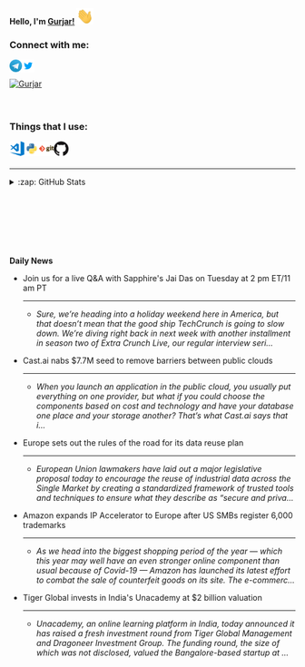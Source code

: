#### Hello, I'm [Gurjar!](https://GurjarKing.github.io) <img src="https://raw.githubusercontent.com/ABSphreak/ABSphreak/master/gifs/Hi.gif" width="30px"></h2>


### Connect with me:

[<img align="left" alt="Gurjar | Telegram" width="22px" src="https://raw.githubusercontent.com/github/explore/80688e429a7d4ef2fca1e82350fe8e3517d3494d/topics/telegram/telegram.png" />][Telegram]
[<img align="left" alt="Gurjar | Twitter" width="22px" src="https://raw.githubusercontent.com/github/explore/80688e429a7d4ef2fca1e82350fe8e3517d3494d/topics/twitter/twitter.png" />][Twitter]
<br >
<br >
<a href="https://github.com/GurjarKing"><img src="https://komarev.com/ghpvc/?username=GurjarKing" alt="Gurjar" /></a> <br />
<br />
<br />
<!-- <br >

![](https://visitor-badge.glitch.me/badge?page_id=GurjarKing)

<br /> -->

### Things that I use:

[<img align="left" alt="Visual Studio Code" width="26px" src="https://raw.githubusercontent.com/github/explore/80688e429a7d4ef2fca1e82350fe8e3517d3494d/topics/visual-studio-code/visual-studio-code.png" />][VSCode]
[<img align="left" alt="Python" width="26px" src="https://raw.githubusercontent.com/github/explore/80688e429a7d4ef2fca1e82350fe8e3517d3494d/topics/python/python.png" />][Python]
[<img align="left" alt="Git" width="26px" src="https://raw.githubusercontent.com/github/explore/80688e429a7d4ef2fca1e82350fe8e3517d3494d/topics/git/git.png" />][Git]
[<img align="left" alt="GitHub" width="26px" src="https://raw.githubusercontent.com/github/explore/78df643247d429f6cc873026c0622819ad797942/topics/github/github.png" />][Github]

<br />
<br />

---
<details>
  <summary>:zap: GitHub Stats</summary>

<img align="left" alt="Gurjar's Github Stats" src="https://github-readme-stats.vercel.app/api?username=GurjarKing&show_icons=true&hide_border=true&count_private=true&include_all_commit=true&theme=algolia" />

</details>

<!-- ### 🔔 My latest tweet
<a href="https://twitter.com/Gurjar_King43" target="_blank">
	<img src="https://github.com/GurjarKing/GurjarKing/raw/master/tweet.png" width="70%" align="center" alt="Click to view on Twitter" title="My latest tweet, as an image"/>
</a> -->
<br>

<pre>

</pre>

<!-- **Quote of the hour:**

{qoth}

~ {qoth_author}
<pre>

</pre> -->
<br>
<pre>


</pre>
<strong>Daily News</strong>
  
  - Join us for a live Q&A with Sapphire's Jai Das on Tuesday at 2 pm ET/11 am PT
     <hr/>
     
      - *Sure, we’re heading into a holiday weekend here in America, but that doesn’t mean that the good ship TechCrunch is going to slow down. We’re diving right back in next week with another installment in season two of Extra Crunch Live, our regular interview seri…*
     
  - Cast.ai nabs $7.7M seed to remove barriers between public clouds
      <hr/>
      
      - *When you launch an application in the public cloud, you usually put everything on one provider, but what if you could choose the components based on cost and technology and have your database one place and your storage another? That’s what Cast.ai says that i…*
      
  - Europe sets out the rules of the road for its data reuse plan
      <hr/>
      
      - *European Union lawmakers have laid out a major legislative proposal today to encourage the reuse of industrial data across the Single Market by creating a standardized framework of trusted tools and techniques to ensure what they describe as “secure and priva…*
      
  - Amazon expands IP Accelerator to Europe after US SMBs register 6,000 trademarks
      <hr/>
      
      - *As we head into the biggest shopping period of the year — which this year may well have an even stronger online component than usual because of Covid-19 — Amazon has launched its latest effort to combat the sale of counterfeit goods on its site. The e-commerc…*
       
  - Tiger Global invests in India's Unacademy at $2 billion valuation
      <hr/>
       
       - *Unacademy, an online learning platform in India, today announced it has raised a fresh investment round from Tiger Global Management and Dragoneer Investment Group. The funding round, the size of which was not disclosed, valued the Bangalore-based startup at …*
      

<br />

[VSCode]: https://code.visualstudio.com/
[Python]: https://www.python.org/
[Git]: https://git-scm.com/
[Github]: https://github.com/
[Telegram]: https://t.me/Gurjar_King/
[Twitter]: https://twitter.com/Gurjar_King43/
